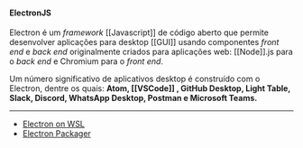 
#### ElectronJS
Electron é um _framework_ [[Javascript]] de código aberto que permite desenvolver aplicações para desktop [[GUI]] usando componentes _front end_ e _back end_ originalmente criados para aplicações web: [[Node]].js para o _back end_ e Chromium para o _front end_. 

Um número significativo de aplicativos desktop é construído com o Electron, dentre os quais: **Atom, [[VSCode]] , GitHub Desktop, Light Table, Slack, Discord, WhatsApp Desktop, Postman e Microsoft Teams.**

---

- [Electron on WSL](Electron%20on%20WSL.md)
- [Electron Packager](Electron%20Packager.md)